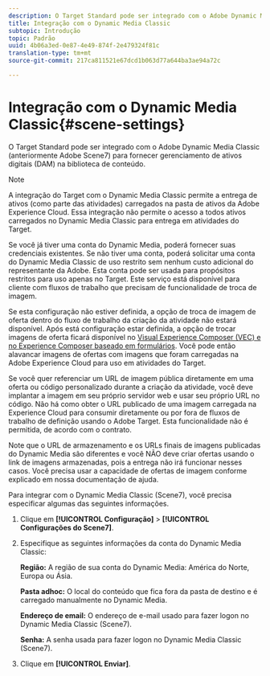 ```yaml
---
description: O Target Standard pode ser integrado com o Adobe Dynamic Media Classic (anteriormente Adobe Scene7) para fornecer gerenciamento de ativos digitais (DAM) na biblioteca de conteúdo.
title: Integração com o Dynamic Media Classic
subtopic: Introdução
topic: Padrão
uuid: 4b06a3ed-0e87-4e49-874f-2e479324f81c
translation-type: tm+mt
source-git-commit: 217ca811521e67dcd1b063d77a644ba3ae94a72c

---
```



# Integração com o Dynamic Media Classic{#scene-settings}

O Target Standard pode ser integrado com o Adobe Dynamic Media Classic (anteriormente Adobe Scene7) para fornecer gerenciamento de ativos digitais (DAM) na biblioteca de conteúdo.

>[!NOTE]
>
>A integração do Target com o Dynamic Media Classic permite a entrega de ativos (como parte das atividades) carregados na pasta de ativos da Adobe Experience Cloud. Essa integração não permite o acesso a todos ativos carregados no Dynamic Media Classic para entrega em atividades do Target.

Se você já tiver uma conta do Dynamic Media, poderá fornecer suas credenciais existentes. Se não tiver uma conta, poderá solicitar uma conta do Dynamic Media Classic de uso restrito sem nenhum custo adicional do representante da Adobe. Esta conta pode ser usada para propósitos restritos para uso apenas no Target. Este serviço está disponível para cliente com fluxos de trabalho que precisam de funcionalidade de troca de imagem.

Se esta configuração não estiver definida, a opção de troca de imagem de oferta dentro do fluxo de trabalho da criação da atividade não estará disponível. Após está configuração estar definida, a opção de trocar imagens de oferta ficará disponível no  [Visual Experience Composer (VEC) e no Experience Composer baseado em formulários](../c-experiences/experiences.md#concept_A2E10F6AFB3D4AEAB6951EE14688848D). Você pode então alavancar imagens de ofertas com imagens que foram carregadas na Adobe Experience Cloud para uso em atividades do Target.

Se você quer referenciar um URL de imagem pública diretamente em uma oferta ou código personalizado durante a criação da atividade, você deve implantar a imagem em seu próprio servidor web e usar seu próprio URL no código. Não há como obter o URL publicado de uma imagem carregada na Experience Cloud para consumir diretamente ou por fora de fluxos de trabalho de definição usando o Adobe Target. Esta funcionalidade não é permitida, de acordo com o contrato.

Note que o URL de armazenamento e os URLs finais de imagens publicadas do Dynamic Media são diferentes e você NÃO deve criar ofertas usando o link de imagens armazenadas, pois a entrega não irá funcionar nesses casos. Você precisa usar a capacidade de ofertas de imagem conforme explicado em nossa documentação de ajuda.

Para integrar com o Dynamic Media Classic (Scene7), você precisa especificar algumas das seguintes informações.

1. Clique em **[!UICONTROL Configuração]** &gt; **[!UICONTROL Configurações do Scene7]**.
1. Especifique as seguintes informações da conta do Dynamic Media Classic:

   **Região:** A região de sua conta do Dynamic Media: América do Norte, Europa ou Ásia.

   **Pasta adhoc:** O local do conteúdo que fica fora da pasta de destino e é carregado manualmente no Dynamic Media.

   **Endereço de email:** O endereço de e-mail usado para fazer logon no Dynamic Media Classic (Scene7).

   **Senha:** A senha usada para fazer logon no Dynamic Media Classic (Scene7).
1. Clique em **[!UICONTROL Enviar]**.
